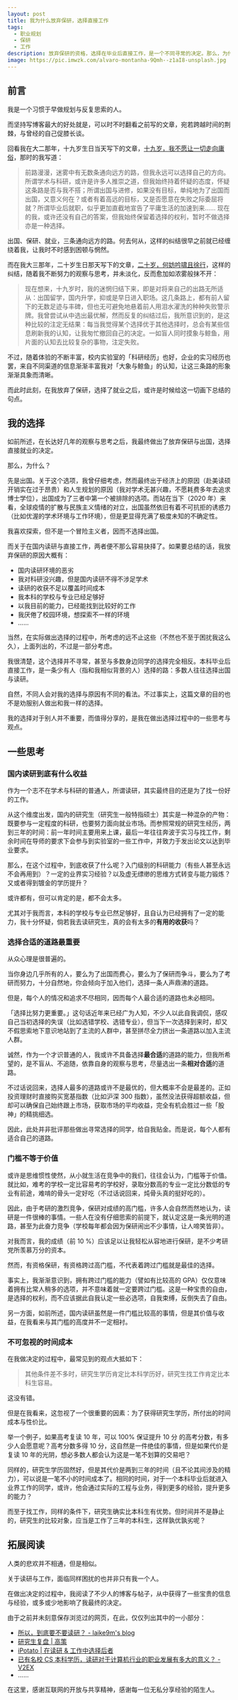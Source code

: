 ```yaml
---
layout: post
title: 我为什么放弃保研，选择直接工作
tags:
  - 职业规划
  - 保研
  - 工作
description: 放弃保研的资格，选择在毕业后直接工作，是一个不同寻常的决定。那么，为什么我会做出这样的决定呢？又有哪些思考呢？
image: https://pic.imwzk.com/alvaro-montanha-9Qmh--z1aI8-unsplash.jpg
---
```


## 前言

我是一个习惯于早做规划与反复思索的人。

而坚持写博客最大的好处就是，可以时不时翻看之前写的文章，宛若跨越时间的荆棘，与曾经的自己促膝长谈。

回看我在大二那年，十九岁生日当天写下的文章，[十九岁，我不愿让一切走向庸俗](/say-no-to-being-mediocre-at-nineteen/)，那时的我写道：

> 前路漫漫，迷雾中有无数条通向远方的路，但我永远可以选择自己的方向。所谓学术与科研，或许是许多人推崇之道，但我始终持着怀疑的态度，怀疑这条路是否与我不搭；所谓出国与进修，如果没有目标，单纯地为了出国而出国，又意义何在？或者有着高远的目标，又是否愿意在失败之际委屈将就？所谓毕业后就职，似乎更加直截地宣告了平庸生活的加速到来…… 现在的我，或许还没有自己的答案，但我始终保留着选择的权利，暂时不做选择亦是一种选择。

出国、保研、就业，三条通向远方的路。何去何从，这样的纠结很早之前就已经缠绕着我，让我时不时感到困顿与惘然。

而在我大三那年，二十岁生日那天写下的文章，[二十岁，何妨吟啸且徐行](/just-move-on/)，这样的纠结，随着我不断努力的观察与思考，并未淡化，反而愈加如浓雾般抹不开：

> 现在想来，十九岁时，我的迷惘归结下来，即是对将来自己的出路无所适从：出国留学，国内升学，抑或是早日进入职场。这几条路上，都有前人留下的无数足迹与丰碑，但也无可避免地悬着前人用泪水濯洗的种种失败警示牌。我曾尝试从中选出最优解，然而反复的纠结过后，我所意识到的，是这种比较的注定无结果：每当我觉得某个选择优于其他选择时，总会有某些信息刷新我的认知，让我匆忙撤回自己的决定。一如盲人同时摸象与鲸鱼，用片面的认知去比较复杂的事物，注定失败。

不过，随着体验的不断丰富，校内实验室的「科研经历」也好，企业的实习经历也罢，来自不同渠道的信息渐渐丰富我对「大象与鲸鱼」的认知，让这三条路的形象渐渐具象而清晰。

而此时此刻，在我放弃了保研，选择了就业之后，或许是时候给这一切画下总结的句点。

## 我的选择

如前所述，在长达好几年的观察与思考之后，我最终做出了放弃保研与出国，选择直接就业的决定。

那么，为什么？

先是出国。关于这个选项，我曾仔细考虑，然而最终出于经济上的原因（赴美读硕开销实在过于昂贵）和人生规划的原因（我对学术无甚兴趣，不愿耗费多年去追求博士学位），出国成为了三者中第一个被排除的选项。而站在当下（2020 年）来看，全球疫情的扩散与民族主义情绪的对立，出国虽然依旧有着不可抗拒的诱惑力（比如优渥的学术环境与工作环境），但是更显得充满了极度未知的不确定性。

我喜欢探索，但不是一个冒险主义者，因而不选择出国。

而关于在国内读研与直接工作，两者便不那么容易抉择了。如果要总结的话，我放弃保研的原因大概有：

- 国内读研环境的恶劣
- 我对科研没兴趣，但是国内读研不得不涉足学术
- 读研的收获不足以覆盖时间成本
- 我本科的学校与专业已经足够好
- 以我目前的能力，已经能找到比较好的工作
- 我厌倦了校园环境，想探索不一样的环境
- ……

当然，在实际做出选择的过程中，所考虑的远不止这些（不然也不至于困扰我这么久），上面列出的，不过是一部分考虑。

我很清楚，这个选择并不寻常，甚至与多数身边同学的选择完全相反。本科毕业后直接工作，是一条少有人（指和我相似背景的人）选择的路：多数人往往选择出国与读研。

自然，不同人会对我的选择与原因有不同的看法。不过事实上，这篇文章的目的也不是劝服别人做出和我一样的选择。

我的选择对于别人并不重要，而值得分享的，是我在做出选择过程中的一些思考与观点。

## 一些思考

### 国内读研到底有什么收益

作为一个志不在学术与科研的普通人，所谓读研，其实最终目的还是为了找一份好的工作。

从这个维度出发，国内的研究生（研究生一般特指硕士）其实是一种混杂的产物：既要参与一定程度的科研，也要努力面向就业市场。而参照常规的研究生经历，两到三年的时间：前一年时间主要用来上课，最后一年往往奔波于实习与找工作，剩余时间在导师的要求下会参与到实验室的一些工作中，并致力于发出论文以达到毕业要求。

那么，在这个过程中，到底收获了什么呢？入门级别的科研能力（有些人甚至永远不会再用到）？一定的业界实习经验？以及虚无缥缈的思维方式转变与能力锻炼？又或者得到镀金的学历提升？

或许都有，但可以肯定的是，都不会太多。

尤其对于我而言，本科的学校与专业已然足够好，且自认为已经拥有了一定的能力，我十分怀疑，倘若我去读研究生，真的会有太多的**有用的收获**吗？

### 选择合适的道路最重要

从众心理是很普遍的。

当你身边几乎所有的人，要么为了出国而费心，要么为了保研而争斗，要么为了考研而努力，十分自然地，你会倾向于加入他们，选择一条人声鼎沸的道路。

但是，每个人的情况和追求不尽相同，因而每个人最合适的道路也未必相同。

「选择比努力更重要。」这句话近年来已经广为人知，不少人以此自我调侃，感叹自己当初选择的失误（比如选错学校、选错专业），但当下一次选择到来时，却又不假思索地下意识地站到了主流的人群中，甚至拼尽全力挤出一条道路以加入主流人群。

诚然，作为一个才识普通的人，我或许不具备选择**最合适**的道路的能力，但我所希望的，是不盲从、不追随，依靠自身的观察与思考，尽量选出一条**相对合适**的道路。

不过话说回来，选择人最多的道路或许不是最优的，但大概率不会是最差的。正如投资理财时直接购买宽基指数（比如沪深 300 指数），虽然没法获得超额收益，但却可以确保自己始终跟上市场，获取市场的平均收益，完全有机会胜过一些「股神」的精挑细选。

因此，此处并非批评那些做出寻常选择的同学，给自我贴金。而是说，每个人都有适合自己的道路。

### 门槛不等于价值

或许是思维惯性使然，从小就生活在竞争中的我们，往往会认为，门槛等于价值。就比如，难考的学校一定比容易考的学校好，录取分数高的专业一定比分数低的专业有前途，难啃的骨头一定好吃（不过话说回来，炖骨头真的挺好吃的）。

因此，由于考研的激烈竞争，保研对成绩的高门槛，许多人会自然而然地认为，读研是一件很棒的事情。一些人在没有仔细思索的前提下，就认定这是一条光明的道路，甚至为此奋力竞争（学校每年都会因为保研闹出不少事情，让人啼笑皆非）。

对我而言，我的成绩（前 10 %）应该足以让我轻松从容地进行保研，是不少考研党所羡慕万分的资本。

然而，有资格保研，有资格跨过高门槛，不代表着跨过门槛就是最佳的选择。

事实上，我渐渐意识到，拥有跨过门槛的能力（譬如有比较高的 GPA）仅仅意味着拥有比常人稍多的选项，并不意味着就一定要跨过门槛。这是一种宝贵的自由，是选择的权利，而不应该据此自我认定一些必选项，自我束缚，反倒失去了自由。

另一方面，如前所述，国内读研虽然是一件门槛比较高的事情，但是其价值与收益，在我看来与其门槛的高度并不一定相衬。

### 不可忽视的时间成本

在我做决定的过程中，最常见到的观点大抵如下：

> 其他条件差不多时，研究生学历肯定比本科学历好，研究生找工作肯定比本科生容易。

这没有错。

但是在我看来，这忽视了一个很重要的因素：为了获得研究生学历，所付出的时间成本与性价比。

举一个例子，如果高考复读 10 年，可以 100% 保证提升 10 分 的高考分数，有多少人会愿意呢？高考分数多得 10 分，这自然是一件绝佳的事情，但是如果代价是复读 10 年的光阴，想必多数人都会认为这是一笔不划算的交易吧？

同样的，研究生学历固然好，但是其代价是两到三年的时间（且不论其间涉及的精力），可以说是一笔不小的时间成本了。相同的时间，对于一个本科毕业后就进入业界工作的同学，或许，他会通过实际的工程与业务，得到更多的经验，提升更多的能力？

而至于找工作，同样的条件下，研究生确实比本科生有优势。但时间并不是静止的，研究生的比较对象，应当是工作了三年的本科生，这样孰优孰劣呢？

## 拓展阅读

人类的悲欢并不相通，但是相似。

关于读研与工作，面临同样困扰的也并非只有我一个人。

在做出决定的过程中，我阅读了不少人的博客与帖子，从中获得了一些宝贵的信息与经验，或多或少地影响了我最终的决定。

由于之前并未刻意保存浏览过的网页，在此，仅仅列出其中的一小部分：

- [所以，到底要不要读研？ - laike9m's blog](https://laike9m.com/blog/suo-yi-dao-di-yao-bu-yao-du-yan,119/)
- [研究生复盘 \| 高策](http://gaocegege.com/Blog/%E9%9A%8F%E7%AC%94/master)
- [iPotato \| 在读研 & 工作中选择后者](https://ipotato.me/article/65)
- [已有名校 CS 本科学历，读研对于计算机行业的职业发展有多大的意义？ - V2EX](https://www.v2ex.com/t/580275)
- ……

在这里，感谢互联网的开放与共享精神，感谢每一位无私分享经验的陌生人。

